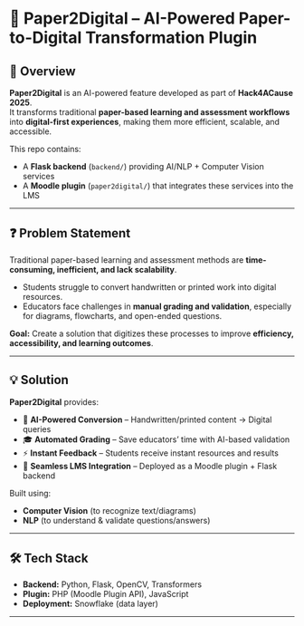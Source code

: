 # 📘 Paper2Digital – AI-Powered Paper-to-Digital Transformation Plugin

## 🚀 Overview
**Paper2Digital** is an AI-powered feature developed as part of **Hack4ACause 2025**.  
It transforms traditional **paper-based learning and assessment workflows** into **digital-first experiences**, making them more efficient, scalable, and accessible.  

This repo contains:
- A **Flask backend** (`backend/`) providing AI/NLP + Computer Vision services  
- A **Moodle plugin** (`paper2digital/`) that integrates these services into the LMS  

---

## ❓ Problem Statement
Traditional paper-based learning and assessment methods are **time-consuming, inefficient, and lack scalability**.  

- Students struggle to convert handwritten or printed work into digital resources.  
- Educators face challenges in **manual grading and validation**, especially for diagrams, flowcharts, and open-ended questions.  

**Goal:** Create a solution that digitizes these processes to improve **efficiency, accessibility, and learning outcomes**.  

---

## 💡 Solution
**Paper2Digital** provides:
- 📝 **AI-Powered Conversion** – Handwritten/printed content → Digital queries  
- 🎓 **Automated Grading** – Save educators’ time with AI-based validation  
- ⚡ **Instant Feedback** – Students receive instant resources and results  
- 🔗 **Seamless LMS Integration** – Deployed as a Moodle plugin + Flask backend  

Built using:
- **Computer Vision** (to recognize text/diagrams)  
- **NLP** (to understand & validate questions/answers)  

---

## 🛠️ Tech Stack
- **Backend:** Python, Flask, OpenCV, Transformers
- **Plugin:** PHP (Moodle Plugin API), JavaScript
- **Deployment:** Snowflake (data layer)

---
